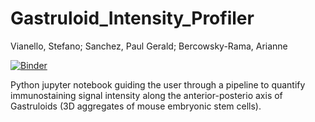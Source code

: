 # Gastruloid_Intensity_Profiler
Vianello, Stefano;  Sanchez, Paul Gerald; Bercowsky-Rama, Arianne


[![Binder](https://mybinder.org/badge_logo.svg)](https://mybinder.org/v2/gh/StefanoVianello/Gastruloid_Intensity_Profiler/HEAD)

Python jupyter notebook guiding the user through a pipeline to quantify immunostaining signal intensity along the anterior-posterio axis of Gastruloids (3D aggregates of mouse embryonic stem cells).
